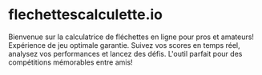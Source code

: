 # flechettescalculette.io
Bienvenue sur la calculatrice de fléchettes en ligne pour pros et amateurs! Expérience de jeu optimale garantie. Suivez vos scores en temps réel, analysez vos performances et lancez des défis. L'outil parfait pour des compétitions mémorables entre amis!
